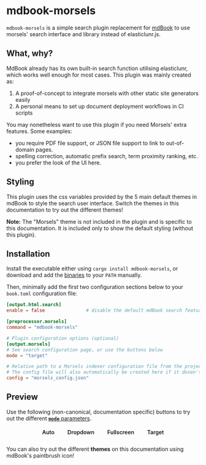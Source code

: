 # mdbook-morsels

`mdbook-morsels` is a simple search plugin replacement for [mdBook](https://github.com/rust-lang/mdBook) to use morsels' search interface and library instead of elasticlunr.js.

## What, why?

MdBook already has its own built-in search function utilising elasticlunr, which works well enough for most cases. This plugin was mainly created as:
1. A proof-of-concept to integrate morsels with other static site generators easily
2. A personal means to set up document deployment workflows in CI scripts

You may nonetheless want to use this plugin if you need Morsels' extra features. Some examples:
- you require PDF file support, or JSON file support to link to out-of-domain pages.
- spelling correction, automatic prefix search, term proximity ranking, etc.
- you prefer the look of the UI here.

## Styling

This plugin uses the css variables provided by the 5 main default themes in mdBook to style the search user interface. Switch the themes in this documentation to try out the different themes!

**Note:** The "Morsels" theme is not included in the plugin and is specific to this documentation. It is included only to show the default styling (without this plugin).

## Installation

Install the executable either using `cargo install mdbook-morsels`, or download and add the [binaries](https://github.com/ang-zeyu/morsels/releases) to your `PATH` manually.

Then, minimally add the first two configuration sections below to your `book.toml` configuration file:

```toml
[output.html.search]
enable = false               # disable the default mdBook search feature implementation

[preprocessor.morsels]
command = "mdbook-morsels"

# Plugin configuration options (optional)
[output.morsels]
# See search configuration page, or use the buttons below
mode = "target"

# Relative path to a Morsels indexer configuration file from the project directory.
# The config file will also automatically be created here if it dosen't exist.
config = "morsels_config.json"
```

## Preview

Use the following (non-canonical, documentation specific) buttons to try out the different [**`mode`** parameters](search_configuration.md#ui-mode).

<style>
    .demo-btn {
        padding: 5px 9px;
        margin: 0 8px 8px 8px;
        border: 2px solid var(--sidebar-bg) !important;
        border-radius: 10px;
        transition: all 0.15s linear;
        color: var(--fg) !important;
        text-decoration: none !important;
        font-weight: 600 !important;
    }

    .demo-btn:hover {
        color: var(--sidebar-fg) !important;
        background: var(--sidebar-bg) !important;
    }

    .demo-btn:active {
        color: var(--sidebar-active) !important;
    }
</style>

<div style="display: flex; justify-content: center; flex-wrap: wrap;">
    <a class="demo-btn" href="?mode=auto">Auto</a>
    <a class="demo-btn" href="?mode=dropdown">Dropdown</a>
    <a class="demo-btn" href="?mode=fullscreen">Fullscreen</a>
    <a class="demo-btn" href="?mode=target">Target</a>
</div>

You can also try out the different **themes** on this documentation using mdBook's paintbrush icon!
